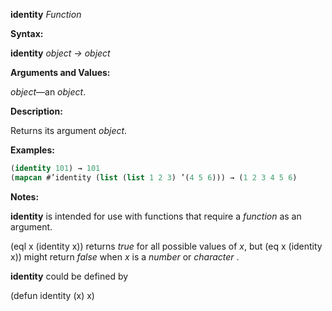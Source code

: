 **identity** *Function* 



**Syntax:** 



**identity** *object → object* 



**Arguments and Values:** 



*object*—an *object*. 



**Description:** 



Returns its argument *object*. 



**Examples:**
```lisp
(identity 101) → 101 
(mapcan #’identity (list (list 1 2 3) ’(4 5 6))) → (1 2 3 4 5 6) 
```
**Notes:** 



**identity** is intended for use with functions that require a *function* as an argument. 



(eql x (identity x)) returns *true* for all possible values of *x*, but (eq x (identity x)) might return *false* when *x* is a *number* or *character* . 















**identity** could be defined by 



(defun identity (x) x) 



